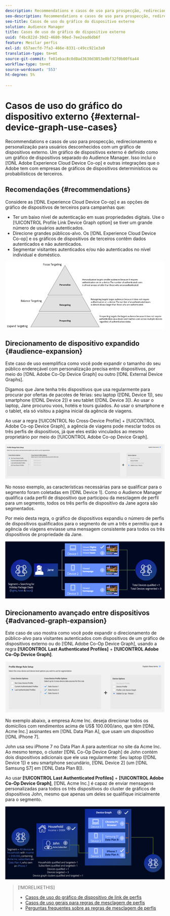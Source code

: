 ```yaml
---
description: Recommendations e casos de uso para prospecção, redirecionamento e personalização para usuários desconhecidos com um gráfico de dispositivos externo. Um gráfico de dispositivos externo é definido como um gráfico de dispositivos separado do Audience Manager. Isso inclui o Adobe Experience Cloud Device Co-op e outras integrações que o Adobe tem com empresas de gráficos de dispositivos determinísticos ou probabilísticos de terceiros.
seo-description: Recommendations e casos de uso para prospecção, redirecionamento e personalização para usuários desconhecidos com um gráfico de dispositivos externo. Um gráfico de dispositivos externo é definido como um gráfico de dispositivos separado do Audience Manager. Isso inclui o Adobe Experience Cloud Device Co-op e outras integrações que o Adobe tem com empresas de gráficos de dispositivos determinísticos ou probabilísticos de terceiros.
seo-title: Casos de uso do gráfico do dispositivo externo
solution: Audience Manager
title: Casos de uso do gráfico do dispositivo externo
uuid: f4bc822d-39d2-4680-90ed-7ee2ead6db6f
feature: Mesclar perfis
exl-id: 657aecfd-7fa3-466e-8331-c49cc921e3a9
translation-type: tm+mt
source-git-commit: fe01ebac8c0d0ad3630d3853e0bf32f0b00f6a44
workflow-type: tm+mt
source-wordcount: '553'
ht-degree: 5%

---
```


# Casos de uso do gráfico do dispositivo externo {#external-device-graph-use-cases}

Recommendations e casos de uso para prospecção, redirecionamento e personalização para usuários desconhecidos com um gráfico de dispositivos externo. Um gráfico de dispositivos externo é definido como um gráfico de dispositivos separado do Audience Manager. Isso inclui o [!DNL Adobe Experience Cloud Device Co-op] e outras integrações que o Adobe tem com empresas de gráficos de dispositivos determinísticos ou probabilísticos de terceiros.

## Recomendações {#recommendations}

Considere as [!DNL Experience Cloud Device Co-op] e as opções de gráfico de dispositivos de terceiros para campanhas que:

* Ter um baixo nível de autenticação em suas propriedades digitais. Use o [!UICONTROL Profile Link Device Graph option] se tiver um grande número de usuários autenticados.
* Direcione grandes públicos-alvo. Os [!DNL Experience Cloud Device Co-op] e os gráficos de dispositivos de terceiros contêm dados autenticados e não autenticados.
* Segmentar visitantes autenticados e/ou não autenticados no nível individual e doméstico.

![](assets/merge-rule-triangle1.png)
<!-- 
## Prospecting/Branding Use Case {#prospecting-branding-use-cases}

A branding campaign is designed to reach as many people as possible. It places few limits on segment qualification. But, these campaigns can waste budget and impressions by constantly targeting people who see your content multiple times and don't convert. A [!UICONTROL Profile Merge] rule that uses the [!DNL Device Co-op] or third-party option can help you create an efficient branding campaign. For example, you can add these unknown users to a "not in-market" segment after seeing them across multiple devices for your set frequency cap.

<table id="table_00F6EED172574E80A38CADA8A92A23B1"> 
 <thead> 
  <tr> 
   <th colname="col1" class="entry"> Use Case </th> 
   <th colname="col2" class="entry"> Description </th> 
  </tr> 
 </thead>
 <tbody> 
  <tr> 
   <td colname="col1"> <p> <b>Conditions</b> </p> </td> 
   <td colname="col2">This use case assumes these conditions: <p> 
     <ul id="ul_F5CA7EE525774F7EBA5FBB5F94E4EDC8"> 
      <li id="li_81AE304924724146A24FAB5B6533AD8E">You want to deliver a maximum of 10 impressions to an anonymous user for a specific ad campaign. </li> 
      <li id="li_E371F989735245B0B82433DE240D56D0">A user has 4 devices and may or may not have authenticated on your site. </li> 
      <li id="li_9231ABE15CA249E6B79D8BF0E511FD33">An anonymous user sees the ad a total of 10 times while browsing in an unauthenticated state on their current device and 3 devices linked to the current device by an external device graph. </li> 
      <li id="li_8C276C07019C49EFA3A0D0D54CF73C31">You have defined an <span class="keyword"> Audience Manager</span> segment to qualify anonymous users after they have seen 10 impressions. </li> 
     </ul> </p> </td> 
  </tr> 
  <tr> 
   <td colname="col1"> <p> <b>Results</b> </p> </td> 
   <td colname="col2"> <p>Given these conditions, <span class="keyword"> Audience Manager</span>: </p> <p> 
     <ul id="ul_8E988B1005324526BC6DC6637BBACCFB"> 
      <li id="li_C9DD546754914BACB8F4C92C7D4ED70E">Merges the anonymous, unauthenticated activity collected from the current device and the 3 devices linked by the external device graph (the ad impressions from each device). </li> 
      <li id="li_FB55CB9116074525BA30FF062D1136AE">Evaluates the unauthenticated user for segment qualification based on a combination of anonymous activity across all 3 devices linked by the external device graph and the current device. </li> 
      <li id="li_B28EB32F718145A7ABBDAC0AF75E2AFC">Sends the segment to any real-time destination for use as a suppression segment on the current device and all 3 devices linked by the external device graph. </li> 
     </ul> </p> </td> 
  </tr> 
 </tbody> 
</table>

## Retargeting or Site Personalization Use Case {#retargeting-use-case}

These strategies are designed to bring an unauthenticated or unknown user back to your site or personalize their browsing experience while they're on-site.

<table id="table_0EE2052AA3E744B3B76036FC06B5A453"> 
 <thead> 
  <tr> 
   <th colname="col1" class="entry"> Use Case </th> 
   <th colname="col2" class="entry"> Description </th> 
  </tr> 
 </thead>
 <tbody> 
  <tr> 
   <td colname="col1"> <p> <b>Conditions</b> </p> </td> 
   <td colname="col2">This use case assumes these conditions: <p> 
     <ul id="ul_FD0B869B4AF3453FAEC9BA3A45ABF039"> 
      <li id="li_8E30BAED42E94AB3B81FCB1C7464E5FC">You want to deliver a personalized on-site and/or off-site experience to an anonymous user based on their activity on your site while in an unauthenticated state. </li> 
      <li id="li_3DBE53BA94324F1BA1C52A37AD4E426C">A user has multiple devices and may or may not have authenticated to your site. </li> 
      <li id="li_F867AFBDC1A54CD6A68AB0EC196E27C9">A user views multiple pages on your site while browsing in an unauthenticated state on their current device and 3 other devices linked by an external device graph. </li> 
      <li id="li_7E35D77949CE4E69BD51655AA4C40BEE">You have defined an <span class="keyword"> Audience Manager</span> segment to qualify users after they have viewed multiple pages on your site while browsing in an unauthenticated state.</li>
     </ul> </p> </td> 
  </tr> 
  <tr> 
   <td colname="col1"> <p> <b>Results</b> </p> </td> 
   <td colname="col2"> <p>Given these conditions, <span class="wintitle"> Audience Manager</span>: </p> <p> 
     <ul id="ul_301339426B0643B295DC5B17E1939CFB"> 
      <li id="li_7E8BC3B179804F4A929497DE81E76911">Merges the anonymous, unauthenticated activity collected from the current devices and the 3 devices linked by the external device graph (the multiple page views from each device). </li> 
      <li id="li_803EFD58AA124A5BBC8279C4DC695544">Evaluates the unauthenticated user for segment qualification based on a combination of anonymous activity across all 3 devices linked by the external device graph and the current device. </li> 
      <li id="li_98D749268CC5456CBC9CF3BF5EB91BA8">Sends the segment to any real-time destination to deliver a personalized on-site and/or off-site experience across the current device and all 3 devices linked by the external device graph. </li>
     </ul> </p> </td>
  </tr>
 </tbody>
</table> -->

## Direcionamento de dispositivo expandido {#audience-expansion}

Este caso de uso exemplifica como você pode expandir o tamanho do seu público endereçável com personalização precisa entre dispositivos, por meio do [!DNL Adobe Co-Op Device Graph] ou outro [!DNL External Device Graphs].

Digamos que Jane tenha três dispositivos que usa regularmente para procurar por ofertas de pacotes de férias: seu laptop ([!DNL Device 1]), seu smartphone ([!DNL Device 2]) e seu tablet ([!DNL Device 3]). Ao usar o laptop, Jane procurou voos, hotéis e tours guiados. Ao usar o smartphone e o tablet, ela só visitou a página inicial da agência de viagens.

Ao usar a regra [!UICONTROL No Cross-Device Profile] + [!UICONTROL Adobe Co-op Device Graph], a agência de viagens pode mesclar todos os três perfis de dispositivos, já que eles estão vinculados ao mesmo proprietário por meio do [!UICONTROL Adobe Co-op Device Graph].

![regra de expansão de público-alvo](assets/audience-expansion-rule.png)

No nosso exemplo, as características necessárias para se qualificar para o segmento foram coletadas em [!DNL Device 1]. Como o Audience Manager qualifica cada perfil de dispositivo que participou da mesclagem de perfil para um segmento, todos os três perfis de dispositivo da Jane agora são segmentados.

Por meio desta regra, o gráfico de dispositivos expandiu o número de perfis de dispositivos qualificados para o segmento de um a três e permitiu que a agência de viagens enviasse uma mensagem consistente para todos os três dispositivos de propriedade da Jane.

![expansão de público-alvo](assets/audience-expansion.png)

## Direcionamento avançado entre dispositivos {#advanced-graph-expansion}

Este caso de uso mostra como você pode expandir o direcionamento de público-alvo para visitantes autenticados com dispositivos de um gráfico de dispositivos externo ou do [!DNL Adobe Co-Op Device Graph], usando a regra **[!UICONTROL Last Authenticated Profiles]** + **[!UICONTROL Adobe Co-Op Device Graph]**.

![gráfico do último dispositivo](assets/last-device-coop.png)

No exemplo abaixo, a empresa Acme Inc. deseja direcionar todos os domicílios com rendimentos acima de US$ 100.000/ano, que têm [!DNL Acme Inc.] assinantes em [!DNL Data Plan A], que usam um dispositivo [!DNL iPhone 7].

John usa seu iPhone 7 no Data Plan A para autenticar no site da Acme Inc. Ao mesmo tempo, o cluster [!DNL Co-Op Device Graph] de John contém dois dispositivos adicionais que ele usa regularmente: Seu laptop ([!DNL Device 1]) e seu smartphone secundário, [!DNL Device 2] (um [!DNL Samsung S7] em [!DNL Data Plan B]).

Ao usar **[!UICONTROL Last Authenticated Profiles]** + **[!UICONTROL Adobe Co-Op Device Graph]**, [!DNL Acme Inc.] é capaz de enviar mensagens personalizadas para todos os três dispositivos do cluster de gráficos de dispositivos John, mesmo que apenas um deles se qualifique inicialmente para o segmento.

![expansão avançada de gráfico](assets/advanced-device-graph-expansion.png)

>[!MORELIKETHIS]
>
>* [Casos de uso do gráfico de dispositivo de link de perfis](profile-link-use-case.md)
>* [Casos de uso gerais para regras de mesclagem de perfis](merge-rule-targeting-options.md)
>* [Perguntas frequentes sobre as regras de mesclagem de perfis](../../faq/faq-profile-merge.md)

